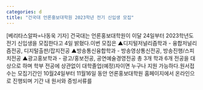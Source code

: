 ```yaml
---
categories: d
title: "건국대 언론홍보대학원 2023학년 전기 신입생 모집"
---
```

[베리타스알파=나동욱 기자] 건국대는 언론홍보대학원이 이달 24일부터 2023학년도 전기 신입생을 모집한다고 4일 밝혔다.이번 모집은 ▲디지털저널리즘학과 - 융합저널리즘전공, 디지털출판/잡지전공 ▲방송통신융합학과 - 방송영상통신전공, 방송진행/스피치전공 ▲광고홍보학과 - 광고/홍보전공, 공연예술경영전공 총 3개 학과 6개 전공을 대상으로 하며 학부 전공에 상관없이 대학졸업(예정)자이면 누구나 지원 가능하다.원서접수는 모집기간인 10월24일부터 11월16일 동안 언론홍보대학원 홈페이지에서 온라인으로 진행되며 기간 내 원서와 증빙서류를